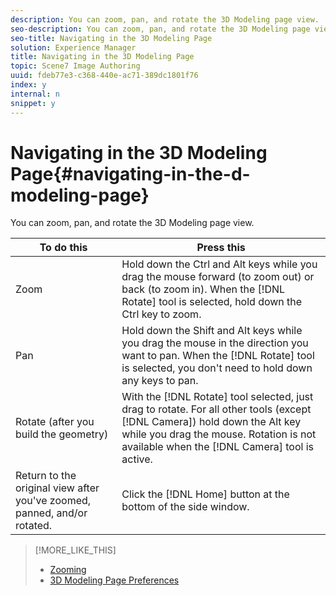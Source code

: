 ```yaml
---
description: You can zoom, pan, and rotate the 3D Modeling page view.
seo-description: You can zoom, pan, and rotate the 3D Modeling page view.
seo-title: Navigating in the 3D Modeling Page
solution: Experience Manager
title: Navigating in the 3D Modeling Page
topic: Scene7 Image Authoring
uuid: fdeb77e3-c368-440e-ac71-389dc1801f76
index: y
internal: n
snippet: y
---
```


# Navigating in the 3D Modeling Page{#navigating-in-the-d-modeling-page}

You can zoom, pan, and rotate the 3D Modeling page view.

|  To do this  | Press this  |
|---|---|
|  Zoom  | Hold down the Ctrl and Alt keys while you drag the mouse forward (to zoom out) or back (to zoom in). When the [!DNL Rotate] tool is selected, hold down the Ctrl key to zoom.  |
|  Pan  | Hold down the Shift and Alt keys while you drag the mouse in the direction you want to pan. When the [!DNL Rotate] tool is selected, you don't need to hold down any keys to pan.  |
|  Rotate (after you build the geometry)  | With the [!DNL Rotate] tool selected, just drag to rotate. For all other tools (except [!DNL Camera]) hold down the Alt key while you drag the mouse. Rotation is not available when the [!DNL Camera] tool is active.  |
|  Return to the original view after you've zoomed, panned, and/or rotated.  | Click the [!DNL Home] button at the bottom of the side window.  |

>[!MORE_LIKE_THIS]
>
>* [Zooming](../../c-vat-img-auth-opt/c-vat-zoom.md#concept-026c3692c4dd44859aaf9e805614d6ad)
>* [3D Modeling Page Preferences](../../c-vat-3d-mod-pg/c-vat-abt-3d-mod-pg/c-vat-3d-mod-pg-pref.md#concept-3d9e1f07773c4086b1b2f212a5646693)
